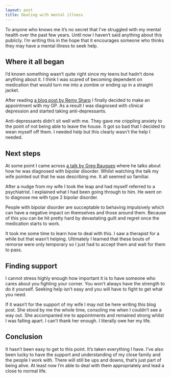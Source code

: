 ```yaml
---
layout: post
title: Dealing with mental illness
---
```


To anyone who knows me it&rsquo;s no secret that I&rsquo;ve struggled with my mental health over the past few years. Until now I haven&rsquo;t said anything about this publicly. I&rsquo;m writing this in the hope that it encourages someone who thinks they may have a mental illness to seek help.

## Where it all began

I&rsquo;d known something wasn&rsquo;t quite right since my teens but hadn&rsquo;t done anything about it. I think I was scared of becoming dependent on medication that would turn me into a zombie or ending up in a straight jacket.

After reading [a blog post by Remy Sharp](https://remysharp.com/2016/12/24/a-mental-state) I finally decided to make an appointment with my GP. As a result I was diagnosed with clinical depression and started taking anti-depressants.

Anti-depressants didn&rsquo;t sit well with me. They gave me crippling anxiety to the point of not being able to leave the house. It got so bad that I decided to wean myself off them. I needed help but this clearly wasn&rsquo;t the help I needed.

## Next steps

At some point I came across [a talk by Greg Baugues](https://www.youtube.com/watch?v=us4w6lBV30Y) where he talks about how he was diagnosed with bipolar disorder. Whilst watching the talk my wife pointed out that he was describing me. It all seemed so familiar.

After a nudge from my wife I took the leap and had myself referred to a psychiatrist. I explained what I had been going through to him. He went on to diagnose me with type 2 bipolar disorder.

People with bipolar disorder are succeptable to behaving impulsively which can have a negative impact on themselves and those around them. Because of this you can be hit pretty hard by devastating guilt and regret once the medication starts to work.

It took me some time to learn how to deal with this. I saw a therapist for a while but that wasn&rsquo;t helping. Ultimately I learned that these bouts of remorse were only temporary so I just had to accept them and wait for them to pass.

## Finding support

I cannot stress highly enough how important it is to have someone who cares about you fighting your corner. You won&rsquo;t always have the strength to do it yourself. Seeking help isn&rsquo;t easy and you will have to fight to get what you need.

If it wasn&rsquo;t for the support of my wife I may not be here writing this blog post. She stood by me the whole time, consoling me when I couldn&rsquo;t see a way out. She accompanied me to appointments and remained strong whilst I was falling apart. I can&rsquo;t thank her enough. I literally owe her my life.

## Conclusion

It hasn&rsquo;t been easy to get to this point. It&rsquo;s taken everything I have. I&rsquo;ve also been lucky to have the support and understanding of my close family and the people I work with. There will still be ups and downs, that&rsquo;s just part of being alive. At least now I&rsquo;m able to deal with them appropriately and lead a close to normal life.
